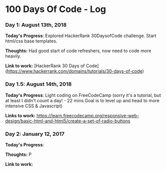 # 100 Days Of Code - Log

### Day 1: August 13th, 2018 

**Today's Progress**: Explored HackerRank 30DaysofCode challenge. Start html/css base templates.

**Thoughts:** Had good start of code refreshers, now need to code more heavily.

**Link to work:** [HackerRank 30 Days of Code] (https://www.hackerrank.com/domains/tutorials/30-days-of-code)

### Day 1.5: August 14th, 2018

**Today's Progress**: Light coding on FreeCodeCamp (sorry it's a tutorial, but at least I didn't count a day! - 22 mins Goal is to level up and head to more intensive CSS & Javascript)

**Links to work:** https://learn.freecodecamp.org/responsive-web-design/basic-html-and-html5/create-a-set-of-radio-buttons

### Day 2: January 12, 2017 

**Today's Progress**: 

**Thoughts:** P

**Link to work:** 